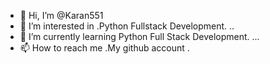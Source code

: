 - 👋 Hi, I’m @Karan551
- 👀 I’m interested in .Python Fullstack Development. ..
- 🌱 I’m currently learning Python Full Stack Development. ...
- 📫 How to reach me .My github account .

<!---
Karan551/Karan551 is a ✨ special ✨ repository because its `README.md` (this file) appears on your GitHub profile.
You can click the Preview link to take a look at your changes.
--->
